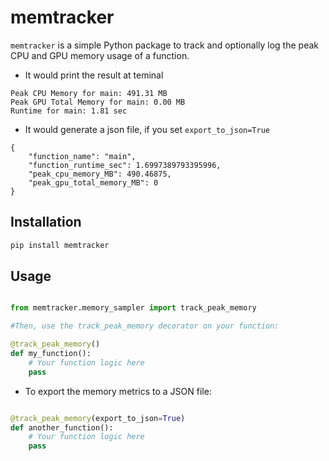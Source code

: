# memtracker

`memtracker` is a simple Python package to track and optionally log the peak CPU and GPU memory usage of a function.

- It would print the result at teminal
```
Peak CPU Memory for main: 491.31 MB
Peak GPU Total Memory for main: 0.00 MB
Runtime for main: 1.81 sec
```
- It would generate a json file, if you set `export_to_json=True`
```
{
    "function_name": "main",
    "function_runtime_sec": 1.6997389793395996,
    "peak_cpu_memory_MB": 490.46875,
    "peak_gpu_total_memory_MB": 0
}
```
## Installation

```bash
pip install memtracker
```

## Usage
```python

from memtracker.memory_sampler import track_peak_memory

#Then, use the track_peak_memory decorator on your function:

@track_peak_memory()
def my_function():
    # Your function logic here
    pass
```

- To export the memory metrics to a JSON file:
```python

@track_peak_memory(export_to_json=True)
def another_function():
    # Your function logic here
    pass
```